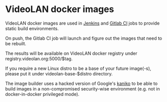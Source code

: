 # VideoLAN docker images

VideoLAN docker images are used in [Jenkins] and [Gitlab CI] jobs to provide
static build environments.

On push, the Gitlab CI job will launch and figure out the images that need to
be rebuilt.

The results will be available on VideoLAN docker registry under
registry.videolan.org:5000/$tag.

If you require a new Linux distro to be a base of your future image(-s), please
put it under videolan-base-$distro directory.

The image builder uses a hacked version of Google's [kaniko] to be able to
build images in a non-compromised security-wise environment (e.g. not in
docker-in-docker privileged mode).


   [Jenkins]: <//jenkins.videolan.org>
   [Gitlab CI]: <http://code.videolan.org>
   [kaniko]: <https://github.com/GoogleContainerTools/kaniko>
